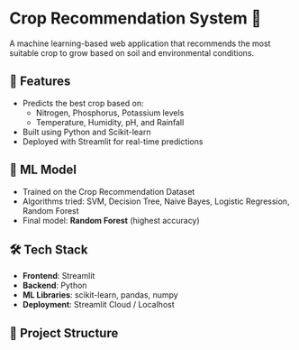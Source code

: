 # Crop Recommendation System 🌾

A machine learning-based web application that recommends the most suitable crop to grow based on soil and environmental conditions.

## 🚀 Features
- Predicts the best crop based on:
  - Nitrogen, Phosphorus, Potassium levels
  - Temperature, Humidity, pH, and Rainfall
- Built using Python and Scikit-learn
- Deployed with Streamlit for real-time predictions

## 🧠 ML Model
- Trained on the Crop Recommendation Dataset
- Algorithms tried: SVM, Decision Tree, Naive Bayes, Logistic Regression, Random Forest
- Final model: **Random Forest** (highest accuracy)

## 🛠️ Tech Stack
- **Frontend**: Streamlit
- **Backend**: Python
- **ML Libraries**: scikit-learn, pandas, numpy
- **Deployment**: Streamlit Cloud / Localhost

## 📁 Project Structure
